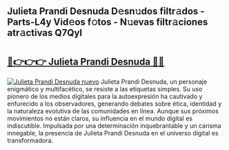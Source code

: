 ## Julieta Prandi Desnuda D𝚎sn𝚞dos filtr𝚊dos - Parts-L4y Vid𝚎os f𝚘tos - N𝚞evas filtr𝚊ciones atr𝚊ctivas Q7QyI

# <h2><a href="http://mbe62wa.tromn.icu/?c=Julieta+Prandi+Desnuda">🔗👉👉👉 Julieta Prandi Desnuda 🔗🔗</a></h2>

[![Julieta Prandi Desnuda nuevo](https://i.imgur.com/pEAQMta.gif)](http://mbe62wa.tromn.icu/?c=Julieta+Prandi+Desnuda)
Julieta Prandi Desnuda, un personaje enigmático y multifacético, se resiste a las etiquetas simples. Su uso pionero de los medios digitales para la autoexpresión ha cautivado y enfurecido a los observadores, generando debates sobre ética, identidad y la naturaleza evolutiva de las comunidades en línea. Aunque sus próximos movimientos no están claros, su influencia en el mundo digital es indiscutible. Impulsada por una determinación inquebrantable y un carisma innegable, la presencia de Julieta Prandi Desnuda en el universo digital es transformadora.
